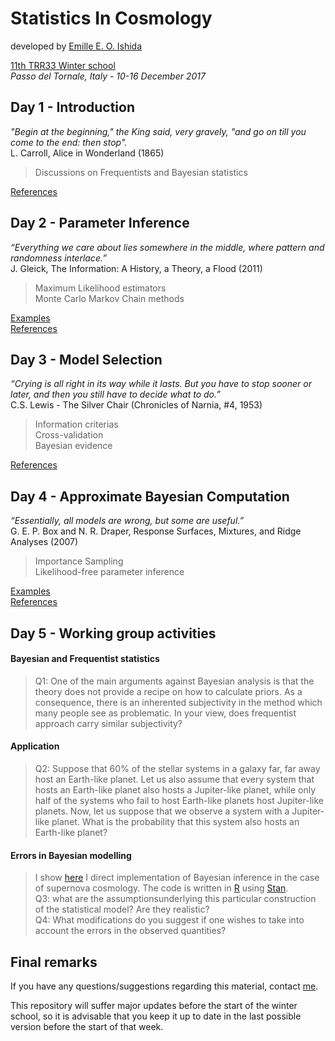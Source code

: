 # Statistics In Cosmology  
developed by [Emille E. O. Ishida](www.emilleishida.com)

[11th TRR33 Winter school](http://darkuniverse.uni-hd.de/view/Main/WinterSchool17)  
*Passo del Tornale, Italy - 10-16 December 2017*



## Day 1 - Introduction

*"Begin at the beginning," the King said, very gravely, "and go on till you come to the end: then stop".*  
L. Carroll, Alice in Wonderland (1865)

> Discussions on Frequentists and Bayesian statistics  
    
[References](https://github.com/emilleishida/StatisticsInCosmology/tree/master/I_Frequentist_vs_Bayesian/references)  

## Day 2 - Parameter Inference  

*“Everything we care about lies somewhere in the middle, where pattern and randomness interlace.”*  
J. Gleick, The Information: A History, a Theory, a Flood (2011)  

> Maximum Likelihood estimators  
> Monte Carlo Markov Chain methods  

[Examples](https://github.com/emilleishida/StatisticsInCosmology/tree/master/II_Parameter_Inference)  
[References](https://github.com/emilleishida/StatisticsInCosmology/tree/master/II_Parameter_Inference/references)

## Day 3 - Model Selection

*“Crying is all right in its way while it lasts. But you have to stop sooner or later, and then you still have to decide what to do.”*  
C.S. Lewis - The Silver Chair (Chronicles of Narnia, #4, 1953)

> Information criterias  
> Cross-validation  
> Bayesian evidence  
 
[References](https://github.com/emilleishida/StatisticsInCosmology/tree/master/III_Model_Selection/references)

## Day 4 - Approximate Bayesian Computation

*“Essentially, all models are wrong, but some are useful.”*  
 G. E. P. Box and N. R. Draper, Response Surfaces, Mixtures, and Ridge Analyses (2007)

> Importance Sampling  
> Likelihood-free parameter inference  
 
[Examples](https://github.com/emilleishida/StatisticsInCosmology/tree/master/IV_ABC)  
[References](https://github.com/emilleishida/StatisticsInCosmology/tree/master/IV_ABC/references)

## Day 5 - Working group activities

#### Bayesian and Frequentist statistics
     
> Q1: One of the main arguments against Bayesian analysis is that the theory does not provide a recipe on how to calculate priors. As a consequence, there is an inherented subjectivity in the method which many people see as problematic. In your view, does frequentist approach carry similar subjectivity?

#### Application

> Q2: Suppose that 60% of the stellar systems in a galaxy far,  far away host an Earth-like planet. Let us also assume that every system that hosts an Earth-like planet also hosts a Jupiter-like planet, while only half of the systems who fail to host Earth-like planets host Jupiter-like planets. Now, let us suppose that we observe a system with a Jupiter-like planet. What is the probability that this system also hosts an Earth-like planet? 

#### Errors in Bayesian modelling

> I show [here](https://github.com/emilleishida/StatisticsInCosmology/blob/master/sncosmology.R) I direct implementation of Bayesian inference in the case of supernova cosmology. The code is written in [R](https://www.r-project.org/) using [Stan](http://mc-stan.org/).  
> Q3: what are the assumptionsunderlying this particular construction of the statistical model? Are they realistic?  
> Q4: What modifications do you suggest if one wishes to take into account the errors in the observed quantities?


## Final remarks

If you have any questions/suggestions regarding this material, contact [me](https://emilleishida.com).

This repository will suffer major updates before the start of the winter school, so it is advisable that you keep it up to date in the last possible version before the start of that week.





